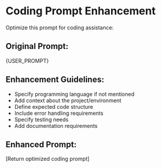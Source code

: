 # Coding Prompt Enhancement

Optimize this prompt for coding assistance:

## Original Prompt:
{USER_PROMPT}

## Enhancement Guidelines:
- Specify programming language if not mentioned
- Add context about the project/environment
- Define expected code structure
- Include error handling requirements
- Specify testing needs
- Add documentation requirements

## Enhanced Prompt:
[Return optimized coding prompt]